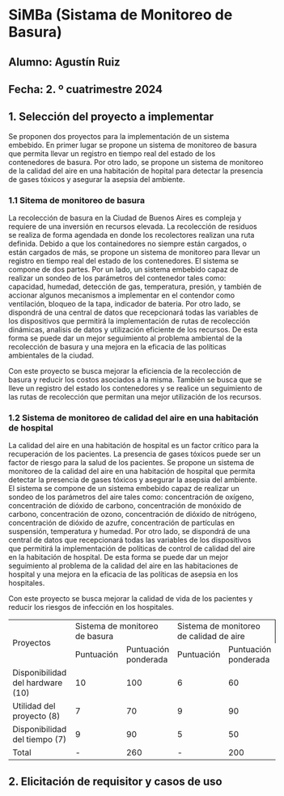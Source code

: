 # SiMBa (Sistama de Monitoreo de Basura)

## Alumno: Agustín Ruiz
## Fecha: 2. º cuatrimestre 2024

## 1. Selección del proyecto a implementar
Se proponen dos proyectos para la implementación de un sistema embebido. En primer lugar se propone un sistema de monitoreo de basura que permita llevar un registro en tiempo real del estado de los contenedores de basura. Por otro lado, se propone un sistema de monitoreo de la calidad del aire en una habitación de hopital para detectar la presencia de gases tóxicos y asegurar la asepsia del ambiente.

### 1.1 Sitema de monitoreo de basura
La recolección de basura en la Ciudad de Buenos Aires es compleja y requiere de una inversión en recursos elevada. La recolección de residuos se realiza de forma agendada en donde los recolectores realizan una ruta definida. Debido a que los containedores no siempre están cargados, o están cargados de más, se propone un sistema de monitoreo para llevar un registro en tiempo real del estado de los contenedores. El sistema se compone de dos partes. Por un lado, un sistema embebido capaz de realizar un sondeo de los parámetros del contenedor tales como: capacidad, humedad, detección de gas, temperatura, presión, y también de accionar algunos mecanismos a implementar en el contendor como ventilación, bloqueo de la tapa, indicador de bateria. Por otro lado, se dispondrá de una central de datos que recepcionará todas las variables de los dispositivos que permitirá la implementación de rutas de recolección dinámicas, analisis de datos y utilización eficiente de los recursos. De esta forma se puede dar un mejor seguimiento al problema ambiental de la recolección de basura y una mejora en la eficacia de las políticas ambientales de la ciudad.

Con este proyecto se busca mejorar la eficiencia de la recolección de basura y reducir los costos asociados a la misma. También se busca que se lleve un registro del estado los contenedores y se realice un seguimiento de las rutas de recolección que permitan una mejor utilización de los recursos. 

### 1.2 Sistema de monitoreo de calidad del aire en una habitación de hospital

La calidad del aire en una habitación de hospital es un factor crítico para la recuperación de los pacientes. La presencia de gases tóxicos puede ser un factor de riesgo para la salud de los pacientes. Se propone un sistema de monitoreo de la calidad del aire en una habitación de hospital que permita detectar la presencia de gases tóxicos y asegurar la asepsia del ambiente. El sistema se compone de un sistema embebido capaz de realizar un sondeo de los parámetros del aire tales como: concentración de oxígeno, concentración de dióxido de carbono, concentración de monóxido de carbono, concentración de ozono, concentración de dióxido de nitrógeno, concentración de dióxido de azufre, concentración de partículas en suspensión, temperatura y humedad. Por otro lado, se dispondrá de una central de datos que recepcionará todas las variables de los dispositivos que permitirá la implementación de políticas de control de calidad del aire en la habitación de hospital. De esta forma se puede dar un mejor seguimiento al problema de la calidad del aire en las habitaciones de hospital y una mejora en la eficacia de las políticas de asepsia en los hospitales. 

Con este proyecto se busca mejorar la calidad de vida de los pacientes y reducir los riesgos de infección en los hospitales. 

<table border="0" cellpadding="0" cellspacing="0" width="526" style="border-collapse:
 collapse;table-layout:fixed;width:396pt">
 <colgroup><col width="209" style="mso-width-source:userset;mso-width-alt:7643;width:157pt">
 <col width="82" style="mso-width-source:userset;mso-width-alt:2998;width:62pt">
 <col width="77" style="mso-width-source:userset;mso-width-alt:2816;width:58pt">
 <col width="74" style="mso-width-source:userset;mso-width-alt:2706;width:56pt">
 <col width="84" style="mso-width-source:userset;mso-width-alt:3072;width:63pt">
 </colgroup><tbody><tr height="39" style="mso-height-source:userset;height:29.25pt">
  <td rowspan="2" height="77" class="xl69" width="209" style="height:57.75pt;
  width:157pt">Proyectos<span style="mso-spacerun:yes">&nbsp;</span></td>
  <td colspan="2" class="xl74" width="159" style="border-left:none;width:120pt">Sistema
  de monitoreo de basura</td>
  <td colspan="2" class="xl74" width="158" style="border-right:1.0pt solid black;
  border-left:none;width:119pt">Sistema de monitoreo de calidad de aire</td>
 </tr>
 <tr height="38" style="mso-height-source:userset;height:28.5pt">
  <td height="38" class="xl71" style="height:28.5pt;border-top:none;border-left:
  none">Puntuación</td>
  <td class="xl72" width="77" style="border-top:none;border-left:none;width:58pt">Puntuación
  ponderada</td>
  <td class="xl71" style="border-top:none;border-left:none">Puntuación</td>
  <td class="xl73" width="84" style="border-top:none;border-left:none;width:63pt">Puntuación
  ponderada</td>
 </tr>
 <tr height="20" style="mso-height-source:userset;height:15.0pt">
  <td height="20" class="xl66" width="209" style="height:15.0pt;border-top:none;
  width:157pt">Disponibilidad del hardware (10)</td>
  <td class="xl65" style="border-top:none;border-left:none">10</td>
  <td class="xl65" style="border-top:none;border-left:none">100</td>
  <td class="xl65" style="border-top:none;border-left:none">6</td>
  <td class="xl67" style="border-top:none;border-left:none">60</td>
 </tr>
 <tr height="20" style="height:15.0pt">
  <td height="20" class="xl68" style="height:15.0pt;border-top:none">Utilidad del
  proyecto (8)</td>
  <td class="xl65" style="border-top:none;border-left:none">7</td>
  <td class="xl65" style="border-top:none;border-left:none">70</td>
  <td class="xl65" style="border-top:none;border-left:none">9</td>
  <td class="xl67" style="border-top:none;border-left:none">90</td>
 </tr>
 <tr height="20" style="height:15.0pt">
  <td height="20" class="xl68" style="height:15.0pt;border-top:none">Disponibilidad
  del tiempo (7)</td>
  <td class="xl65" style="border-top:none;border-left:none">9</td>
  <td class="xl65" style="border-top:none;border-left:none">90</td>
  <td class="xl65" style="border-top:none;border-left:none">5</td>
  <td class="xl67" style="border-top:none;border-left:none">50</td>
 </tr>
 <tr height="21" style="height:15.75pt">
  <td height="21" class="xl76" style="height:15.75pt;border-top:none">Total</td>
  <td class="xl77" style="border-top:none;border-left:none">-</td>
  <td class="xl77" style="border-top:none;border-left:none">260</td>
  <td class="xl77" style="border-top:none;border-left:none">-</td>
  <td class="xl78" style="border-top:none;border-left:none">200</td>
 </tr>
 <!--[if supportMisalignedColumns]-->
 <tr height="0" style="display:none">
  <td width="209" style="width:157pt"></td>
  <td width="82" style="width:62pt"></td>
  <td width="77" style="width:58pt"></td>
  <td width="74" style="width:56pt"></td>
  <td width="84" style="width:63pt"></td>
 </tr>
 <!--[endif]-->
</tbody></table>


## 2. Elicitación de requisitor y casos de uso



